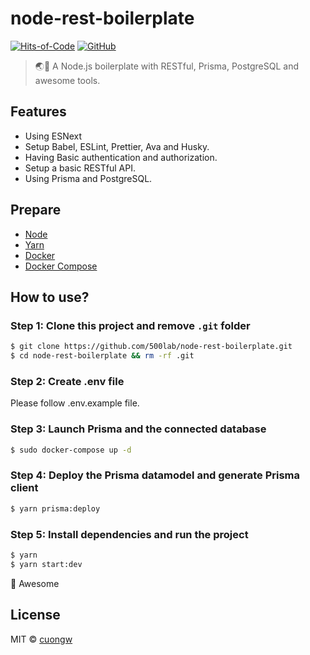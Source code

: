 # node-rest-boilerplate

[![Hits-of-Code](https://hitsofcode.com/github/500lab/node-rest-boilerplate)](https://hitsofcode.com/view/github/500lab/node-rest-boilerplate)
[![GitHub](https://img.shields.io/github/license/500lab/node-rest-boilerplate.svg)](https://github.com/500lab/node-rest-boilerplate/blob/master/LICENSE)

> 🌏🚀 A Node.js boilerplate with RESTful, Prisma, PostgreSQL and awesome tools.

## Features

- Using ESNext
- Setup Babel, ESLint, Prettier, Ava and Husky.
- Having Basic authentication and authorization.
- Setup a basic RESTful API.
- Using Prisma and PostgreSQL.

## Prepare

- [Node](https://nodejs.org/en/)
- [Yarn](https://yarnpkg.com/en/)
- [Docker](https://phoenixnap.com/kb/how-to-install-docker-on-ubuntu-18-04)
- [Docker Compose](https://docs.docker.com/compose/install/)

## How to use?

### Step 1: Clone this project and remove `.git` folder

```sh
$ git clone https://github.com/500lab/node-rest-boilerplate.git
$ cd node-rest-boilerplate && rm -rf .git
```

### Step 2: Create .env file

Please follow .env.example file.

### Step 3: Launch Prisma and the connected database

```sh
$ sudo docker-compose up -d
```

### Step 4: Deploy the Prisma datamodel and generate Prisma client

```sh
$ yarn prisma:deploy
```

### Step 5: Install dependencies and run the project

```sh
$ yarn
$ yarn start:dev
```

🙌 Awesome

## License

MIT © [cuongw](https://github.com/cuongw)
